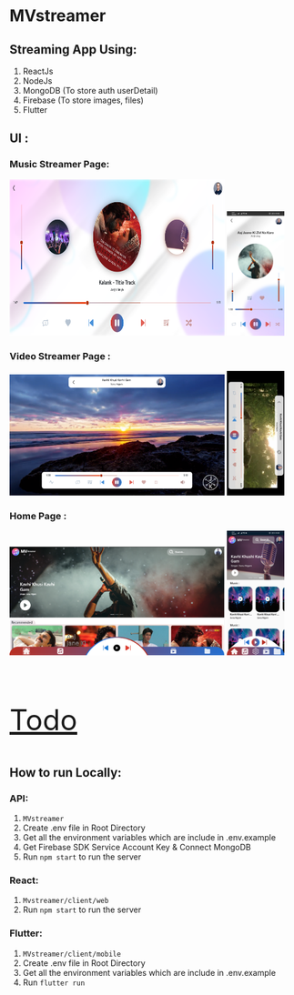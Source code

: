 # MVstreamer

## Streaming App Using:
1. ReactJs
2. NodeJs 
3. MongoDB (To store auth userDetail)
4. Firebase (To store images, files)
5. Flutter


## UI :
### Music Streamer Page:
<!-- !["Music Streamer](design/MusicPlayer_Page.png) -->
[<img src="design/MusicPlayer_Page.png" style="width:75%;height:275px" alt="webMPlayer"></img>](design/MusicPlayer_Page.png)
[<img src="design/mobile_musicPlayer.jpg" style="width:20%;" alt="mobileMPlayer"></img>](design/mobile_musicPlayer.jpg)
### Video Streamer Page :
[<img src="design/VideoPlayer.png" style="width:75%;" alt="webVplayer"></img>](design/VideoPlayer.png)
[<img src="design/mobile_videoPlayer.jpg" style="width:20%;" alt="mobileVPlayer"></img>](design/mobile_videoPlayer.jpg)
### Home Page :
[<img src="design/Home_Page.png" style="width:75%;" alt="webHome"></img>](design/Home_Page.png)
[<img src="design/mobile_home_page.jpg" style="width:20%;" alt="mobileHome"></img>](design/mobile_home_page.jpg)

<br/>

[<p style="font-size:50px;">Todo</p>](todo.md "Todo")
<!-- [<a href="todo.md">Todo</a>](todo.md) -->

## How to run Locally:

### API:
1. `MVstreamer`
2. Create .env file in Root Directory
3. Get all the environment variables which are include in .env.example
4. Get Firebase SDK Service Account Key & Connect MongoDB
5. Run `npm start` to run the server

### React:
1. `Mvstreamer/client/web`
2. Run `npm start` to run the server

### Flutter:
1. `MVstreamer/client/mobile`
2. Create .env file in Root Directory
3. Get all the environment variables which are include in .env.example
4. Run `flutter run` 